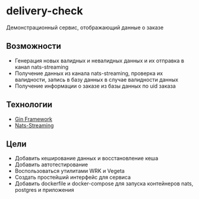 # delivery-check
Демонстрационный сервис, отображающий данные о заказе
## Возможности
* Генерация новых валидных и невалидных данных и их отправка в канал nats-streaming
* Получение данных из канала nats-streaming, проверка их валидности, запись в базу данных в случае валидности данных
* Получение информации о заказе из базы данных по uid заказа
## Технологии
* [Gin Framework](https://github.com/gin-gonic/gin)
* [Nats-Streaming](https://hub.docker.com/_/nats-streaming)
## Цели
* Добавить кеширование данных и восстановление кеша
* Добавить автотестирование
* Воспользоваться утилитами WRK и Vegeta
* Создать простейший интерфейс для сервиса
* Добавить dockerfile и docker-compose для запуска контейнеров nats, postgres и приложения
